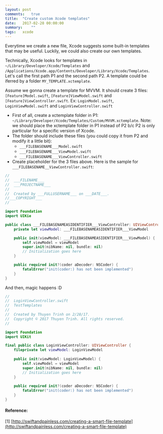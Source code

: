 ```yaml
---
layout: post
comments:	true
title:  "Create custom Xcode templates"
date:   2017-02-28 00:00:00
summary:    ""
tags:   xcode
---
```


Everytime we create a new file, Xcode suggests some built-in templates that may be useful. Luckily, we could also create our own templates.

Technically, Xcode looks for templates in `~/Library/Developer/Xcode/Templates` and `/Applications/Xcode.app/Contents/Developer/Library/Xcode/Templates`. Let's call the first path P1 and the second path P2. A template could be iferred by a folder `MY_TEMPLATE.xctemplate`.

Assume we gonna create a template for MVVM. It should create 3 files: `[Feature]Model.swift`, `[Feature]ViewModel.swift` and `[Feature]ViewController.swift`. Ex: `LoginModel.swift`, `LoginViewModel.swift` and `LoginViewController.swift`

- First of all, create a xctemplate folder in P1: `~/Library/Developer/Xcode/Templates/Custom/MVVM.xctemplate`. Note: we should place the xctemplate folder in P1 instead of P2 b/c P2 is only particular for a specific version of Xcode.
- The folder should include these files (you could copy it from P2 and modify it a little bit):
	- `___FILEBASENAME___Model.swift`
	- `___FILEBASENAME___ViewModel.swift`
	- `___FILEBASENAME___ViewController.swift`
- Create placeholder for the 3 files above. Here is the sample for `___FILEBASENAME__ViewController.swift`:

```swift
//
//  ___FILENAME___
//  ___PROJECTNAME___
//
//  Created by ___FULLUSERNAME___ on ___DATE___.
//___COPYRIGHT___
//

import Foundation
import UIKie

public class ___FILEBASENAMEASIDENTIFIER___ViewController: UIViewController {
	private let viewModel: ___FILEBASENAMEASIDENTIFIER___ViewModel

	public init(viewModel: ___FILEBASENAMEASIDENTIFIER___ViewModel) {
		self.viewModel = viewModel
		super.init(nibName: nil, bundle: nil)
		// Initialization goes here
	}

	public required init?(coder aDecoder: NSCoder) {
    	fatalError("init(coder:) has not been implemented")
	}
}
```

And then, magic happens :D

```swift
//
//  LoginViewController.swift
//  TestTemplates
//
//  Created by Thuyen Trinh on 2/28/17.
//  Copyright © 2017 Thuyen Trinh. All rights reserved.
//

import Foundation
import UIKit

final public class LoginViewController: UIViewController {
    fileprivate let viewModel: LoginViewModel
    
    public init(viewModel: LoginViewModel) {
        self.viewModel = viewModel
        super.init(nibName: nil, bundle: nil)
        // Initialization goes here
    }
    
    public required init?(coder aDecoder: NSCoder) {
        fatalError("init(coder:) has not been implemented")
    }
}
```

#### Reference:
[1] [http://swiftandpainless.com/creating-a-smart-file-template](http://swiftandpainless.com/creating-a-smart-file-template)